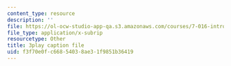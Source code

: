 ```yaml
---
content_type: resource
description: ''
file: https://ol-ocw-studio-app-qa.s3.amazonaws.com/courses/7-016-introductory-biology-fall-2018/f3f70e0fc66854038ae31f9851b36419_apP5SWitnyw.vtt
file_type: application/x-subrip
resourcetype: Other
title: 3play caption file
uid: f3f70e0f-c668-5403-8ae3-1f9851b36419
---
```

